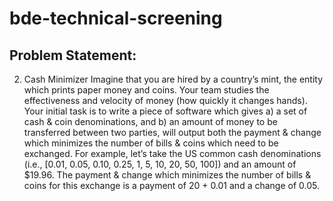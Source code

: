# bde-technical-screening

## Problem Statement:
2. Cash Minimizer 
Imagine that you are hired by a country’s mint, the entity which prints paper money and 
coins. Your team studies the effectiveness and velocity of money (how quickly it changes 
hands). Your initial task is to write a piece of software which gives a) a set of cash & coin 
denominations, and b) an amount of money to be transferred between two parties, will 
output both the payment & change which minimizes the number of bills & coins which 
need to be exchanged.  For example, let’s take the US common cash denominations (i.e., 
[0.01, 0.05, 0.10, 0.25, 1, 5, 10, 20, 50, 100]) and an amount of $19.96.  The payment & 
change which minimizes the number of bills & coins for this exchange is a payment of 20 + 
0.01 and a change of 0.05.